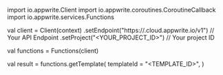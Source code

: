 import io.appwrite.Client
import io.appwrite.coroutines.CoroutineCallback
import io.appwrite.services.Functions

val client = Client(context)
    .setEndpoint("https://<REGION>.cloud.appwrite.io/v1") // Your API Endpoint
    .setProject("<YOUR_PROJECT_ID>") // Your project ID

val functions = Functions(client)

val result = functions.getTemplate(
    templateId = "<TEMPLATE_ID>", 
)